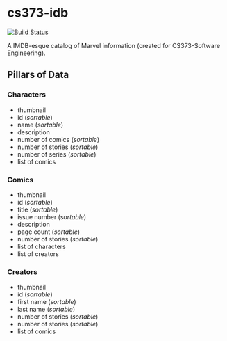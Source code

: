 # cs373-idb

[![Build Status](https://travis-ci.org/nickroberts404/cs373-idb.svg?branch=master)](https://travis-ci.org/nickroberts404/cs373-idb)

A IMDB-esque catalog of Marvel information (created for CS373-Software Engineering).
## Pillars of Data

### Characters

* thumbnail 
* id (*sortable*)
* name (*sortable*)
* description
* number of comics (*sortable*)
* number of stories (*sortable*)
* number of series (*sortable*)
* list of comics


### Comics

* thumbnail 
* id (*sortable*)
* title (*sortable*)
* issue number (*sortable*)
* description
* page count (*sortable*)
* number of stories (*sortable*)
* list of characters
* list of creators

### Creators

* thumbnail 
* id (*sortable*)
* first name (*sortable*)
* last name (*sortable*)
* number of stories (*sortable*)
* number of stories (*sortable*)
* list of comics
